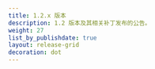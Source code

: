 ```yaml
---
title: 1.2.x 版本
description: 1.2 版本及其相关补丁发布的公告。
weight: 27
list_by_publishdate: true
layout: release-grid
decoration: dot
---
```

